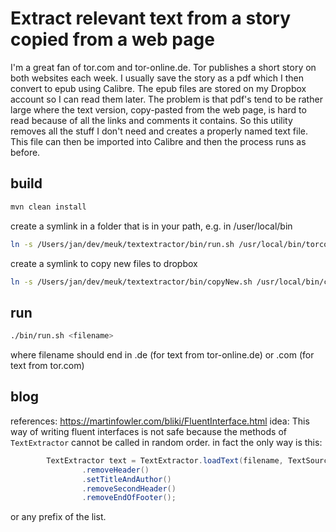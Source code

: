 # Extract relevant text from a story copied from a web page

I'm a great fan of tor.com and tor-online.de. Tor publishes a short story on both websites each week. I usually save the story as a pdf which I then convert to epub using Calibre.
The epub files are stored on my Dropbox account so I can read them later. The problem is that pdf's tend to be rather large where the text version, copy-pasted from the web page, is hard to read 
because of all the links and comments it contains. So this utility removes all the stuff I don't need and creates a properly named text file.
This file can then be imported into Calibre and then the process runs as before.

## build 

```bash
mvn clean install
```

create a symlink in a folder that is in your path, e.g. in /user/local/bin

```bash
ln -s /Users/jan/dev/meuk/textextractor/bin/run.sh /usr/local/bin/torconvert
```

create a symlink to copy new files to dropbox 

```bash
ln -s /Users/jan/dev/meuk/textextractor/bin/copyNew.sh /usr/local/bin/copynew
```

## run

```bash
./bin/run.sh <filename>
```

where filename should end in .de (for text from tor-online.de) or .com (for text from tor.com)
 
 
## blog

references: https://martinfowler.com/bliki/FluentInterface.html
idea: This way of writing fluent interfaces is not safe because the methods of  `TextExtractor` cannot be called in random order. 
in fact the only way is this:

```java
        TextExtractor text = TextExtractor.loadText(filename, TextSource.whatTypeIsThis(filename))
                .removeHeader()
                .setTitleAndAuthor()
                .removeSecondHeader()
                .removeEndOfFooter();
```

or any prefix of the list.
